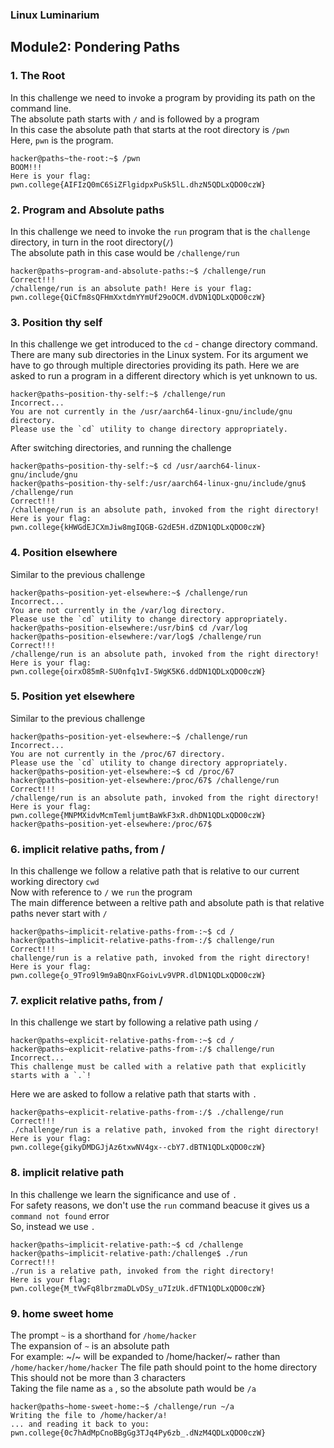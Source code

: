 ### Linux Luminarium

## Module2: Pondering Paths

### 1. The Root 
In this challenge we need to invoke a program by providing its path on the command line.  
The absolute path starts with `/` and is followed by a program  
In this case the absolute path that starts at the root directory is `/pwn`  
Here, `pwn` is the program.

```
hacker@paths~the-root:~$ /pwn
BOOM!!!
Here is your flag:
pwn.college{AIFIzQ0mC6SiZFlgidpxPuSk5lL.dhzN5QDLxQDO0czW}
```

### 2. Program and Absolute paths
In this challenge we need to invoke the `run` program that is the `challenge` directory, in turn in the root directory(`/`)  
The absolute path in this case would be `/challenge/run`  

```
hacker@paths~program-and-absolute-paths:~$ /challenge/run
Correct!!!
/challenge/run is an absolute path! Here is your flag:
pwn.college{QiCfm8sQFHmXxtdmYYmUf29oOCM.dVDN1QDLxQDO0czW}
```

### 3. Position thy self
In this challenge we get introduced to the `cd` - change directory command.
There are many sub directories in the Linux system.
For its argument we have to go through multiple directories providing its path.
Here we are asked to run a program in a different directory which is yet unknown to us.

```
hacker@paths~position-thy-self:~$ /challenge/run
Incorrect...
You are not currently in the /usr/aarch64-linux-gnu/include/gnu directory.
Please use the `cd` utility to change directory appropriately.
```
After switching directories, and running the challenge

```
hacker@paths~position-thy-self:~$ cd /usr/aarch64-linux-gnu/include/gnu
hacker@paths~position-thy-self:/usr/aarch64-linux-gnu/include/gnu$ /challenge/run
Correct!!!
/challenge/run is an absolute path, invoked from the right directory!
Here is your flag:
pwn.college{kHWGdEJCXmJiw8mgIQGB-G2dE5H.dZDN1QDLxQDO0czW}
```

### 4. Position elsewhere
Similar to the previous challenge 

```
hacker@paths~position-yet-elsewhere:~$ /challenge/run
Incorrect...
You are not currently in the /var/log directory.
Please use the `cd` utility to change directory appropriately.
hacker@paths~position-elsewhere:/usr/bin$ cd /var/log
hacker@paths~position-elsewhere:/var/log$ /challenge/run
Correct!!!
/challenge/run is an absolute path, invoked from the right directory!
Here is your flag:
pwn.college{oirxO85mR-SU0nfq1vI-5WgK5K6.ddDN1QDLxQDO0czW}
```

### 5. Position yet elsewhere
Similar to the previous challenge

```
hacker@paths~position-yet-elsewhere:~$ /challenge/run
Incorrect...
You are not currently in the /proc/67 directory.
Please use the `cd` utility to change directory appropriately.
hacker@paths~position-yet-elsewhere:~$ cd /proc/67
hacker@paths~position-yet-elsewhere:/proc/67$ /challenge/run
Correct!!!
/challenge/run is an absolute path, invoked from the right directory!
Here is your flag:
pwn.college{MNPMXidvMcmTemljumtBaWkF3xR.dhDN1QDLxQDO0czW}
hacker@paths~position-yet-elsewhere:/proc/67$
```

### 6. implicit relative paths, from /
In this challenge we follow a relative path that is relative to our current working directory `cwd`  
Now with reference to `/`  we `run` the program  
The main difference between a reltive path and absolute path is that relative paths never start with `/`  

```
hacker@paths~implicit-relative-paths-from-:~$ cd /
hacker@paths~implicit-relative-paths-from-:/$ challenge/run
Correct!!!
challenge/run is a relative path, invoked from the right directory!
Here is your flag:
pwn.college{o_9Tro9l9m9aBQnxFGoivLv9VPR.dlDN1QDLxQDO0czW}
```

### 7. explicit relative paths, from /
In this challenge we start by following a relative path using `/`  

```
hacker@paths~explicit-relative-paths-from-:~$ cd /
hacker@paths~explicit-relative-paths-from-:/$ challenge/run
Incorrect...
This challenge must be called with a relative path that explicitly starts with a `.`!
```
Here we are asked to follow a relative path that starts with `.`

```
hacker@paths~explicit-relative-paths-from-:/$ ./challenge/run
Correct!!!
./challenge/run is a relative path, invoked from the right directory!
Here is your flag:
pwn.college{gikyDMDGJjAz6txwNV4gx--cbY7.dBTN1QDLxQDO0czW}
```

### 8. implicit relative path
In this challenge we learn the significance and use of `.`    
For safety reasons, we don't use the `run` command beacuse it gives us a `command not found` error  
So, instead we use `.`

```
hacker@paths~implicit-relative-path:~$ cd /challenge
hacker@paths~implicit-relative-path:/challenge$ ./run
Correct!!!
./run is a relative path, invoked from the right directory!
Here is your flag:
pwn.college{M_tVwFq8lbrzmaDLvDSy_u7IzUk.dFTN1QDLxQDO0czW}
```

### 9. home sweet home
The prompt `~` is a shorthand for `/home/hacker`   
The expansion of `~` is an absolute path  
For example: ~/~ will be expanded to /home/hacker/~ rather than `/home/hacker/home/hacker`
The file path should point to the home directory  
This should not be more than 3 characters  
Taking the file name as `a` , so the absolute path would be `/a`  

```
hacker@paths~home-sweet-home:~$ /challenge/run ~/a
Writing the file to /home/hacker/a!
... and reading it back to you:
pwn.college{0c7hAdMpCnoBBgGg3TJq4Py6zb_.dNzM4QDLxQDO0czW}
```

